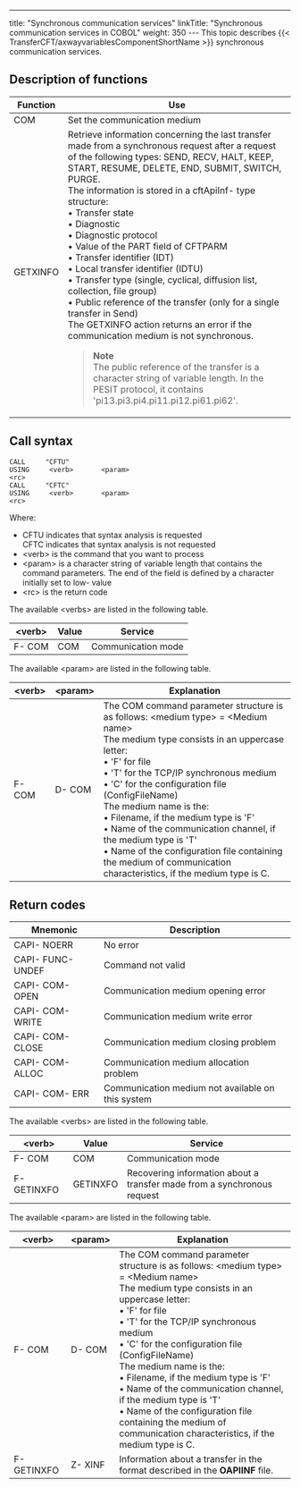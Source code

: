 ---
title: "Synchronous  communication services"
linkTitle: "Synchronous communication services in COBOL"
weight: 350
--- This topic describes {{< TransferCFT/axwayvariablesComponentShortName  >}} synchronous communication services.

## Description of functions

| Function | Use |
| --- | --- |
| COM | Set the communication medium |
| GETXINFO | Retrieve information concerning the last transfer made from a synchronous request after a request of the following types: SEND, RECV, HALT, KEEP, START, RESUME, DELETE, END, SUBMIT, SWITCH, PURGE.<br/> The information is stored in a cftApiInf- type structure:<br/> • Transfer state<br/> • Diagnostic<br/> • Diagnostic protocol<br/> • Value of the PART field of CFTPARM<br/> • Transfer identifier (IDT)<br/> • Local transfer identifier (IDTU)<br/> • Transfer type (single, cyclical, diffusion list, collection, file group)<br/> • Public reference of the transfer (only for a single transfer in Send)<br/> The GETXINFO action returns an error if the communication medium is not synchronous.<br/> <blockquote> **Note**<br/> The public reference of the transfer is a character string of variable length. In the PESIT protocol, it contains 'pi13.pi3.pi4.pi11.pi12.pi61.pi62'.<br/> </blockquote>  |

<span id="Call Syntax"></span>

## Call syntax

```
CALL     "CFTU"    
USING     <verb>       <param>    
<rc>
CALL     "CFTC"    
USING     <verb>       <param>    
<rc>
```

Where:

- CFTU indicates
    that syntax analysis is requested  
    CFTC indicates that syntax analysis is not requested
- &lt;verb> is
    the command that you want to process
- &lt;param> is
    a character string of variable length that contains the command parameters.
    The end of the field is defined by a character initially set to low- value
- &lt;rc> is the
    return code

The available &lt;verbs> are listed in the following table.

| **&lt;verb&gt;** | **Value** | **Service** |
| --- | --- | --- |
| F- COM | COM | Communication mode |

The available &lt;param> are listed in the following table.

| &lt;verb&gt; | &lt;param&gt; | Explanation |
| --- | --- | --- |
| F- COM | D- COM | The COM command parameter structure is as follows: &lt;medium type&gt; = &lt;Medium name&gt;<br/> The medium type consists in an uppercase letter:<br/> • 'F' for file<br/> • 'T' for the TCP/IP synchronous medium<br/> • 'C' for the configuration file (ConfigFileName)<br/> The medium name is the:<br/> • Filename, if the medium type is 'F'<br/> • Name of the communication channel, if the medium type is 'T'<br/> • Name of the configuration file containing the medium of communication characteristics, if the medium type is C. |

## Return codes

| Mnemonic | Description |
| --- | --- |
| CAPI- NOERR | No error |
| CAPI- FUNC- UNDEF | Command not valid |
| CAPI- COM- OPEN | Communication medium opening error |
| CAPI- COM- WRITE | Communication medium write error |
| CAPI- COM- CLOSE | Communication medium closing problem |
| CAPI- COM- ALLOC | Communication medium allocation problem |
| CAPI- COM- ERR | Communication medium not available on this system |

The available &lt;verbs> are
listed in the following table.

| &lt;verb&gt; | Value | Service |
| --- | --- | --- |
| F- COM | COM | Communication mode |
| F- GETINXFO | GETINXFO | Recovering information about a transfer made from a synchronous request |

The available &lt;param> are
listed in the following table.

| &lt;verb&gt; | &lt;param&gt; | Explanation |
| --- | --- | --- |
| F- COM | D- COM | The COM command parameter structure is as follows: &lt;medium type&gt; = &lt;Medium name&gt;<br/> The medium type consists in an uppercase letter:<br/> • 'F' for file<br/> • 'T' for the TCP/IP synchronous medium<br/> • 'C' for the configuration file (ConfigFileName)<br/> The medium name is the:<br/> • Filename, if the medium type is 'F'<br/> • Name of the communication channel, if the medium type is 'T'<br/> • Name of the configuration file containing the medium of communication characteristics, if the medium type is C. |
| F- GETINXFO | Z- XINF | Information about a transfer in the format described in the ****OAPIINF**** file. |

